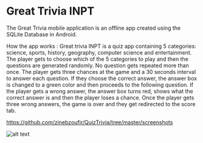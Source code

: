 # Great Trivia INPT

The Great Trivia mobile application is an offline app created using the SQLite Database in Android.

How the app works :
Great trivia INPT is a quiz app containing 5 categories: science, sports, history, geography, computer science and entertainment. The player gets to choose which of the 5 categories to play and then the questions are generated randomly. No question gets repeated more than once. The player gets three chances at the game and a 30 seconds interval to answer each question.  If they choose the correct answer, the answer box is changed to a green color and then proceeds to the following question. If the player gets a wrong answer, the answer box turns red, shows what the correct answer is and then the player loses a chance. Once the player gets three wrong answers, the game is over and they get redirected to the score tab.

https://github.com/zinebzoufir/QuizTrivia/tree/master/screenshots

![alt text](https://github.com/zinebzoufir/QuizTrivia/tree/master/screenshots/1.png?raw=true)
